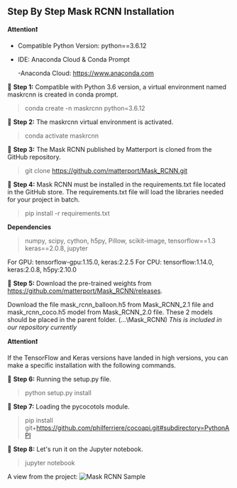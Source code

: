 ## Step By Step Mask RCNN Installation

**Attention❗️** 
* Compatible Python Version: python==3.6.12
* IDE: Anaconda Cloud & Conda Prompt
    
    -Anaconda Cloud: https://www.anaconda.com

🔺 **Step 1:** Compatible with Python 3.6 version, a virtual environment named maskrcnn is created in conda prompt.
>conda create -n maskrcnn python=3.6.12

🔺 **Step 2:** The maskrcnn virtual environment is activated.
>conda activate maskrcnn
 
🔺 **Step 3:** The Mask RCNN published by Matterport is cloned from the GitHub repository.
>git clone https://github.com/matterport/Mask_RCNN.git

🔺 **Step 4:** Mask RCNN must be installed in the requirements.txt file located in the GitHub store. The requirements.txt file will load the libraries needed for your project in batch.
>pip install -r requirements.txt

**Dependencies**
>numpy, scipy, cython, h5py, Pillow, scikit-image, 
tensorflow==1.3 keras==2.0.8, jupyter

For GPU: tensorflow-gpu:1.15.0, keras:2.2.5
For CPU: tensorflow:1.14.0, keras:2.0.8, h5py:2.10.0

🔺 **Step 5:** Download the pre-trained weights from https://github.com/matterport/Mask_RCNN/releases.
    
 Download the file mask_rcnn_balloon.h5 from Mask_RCNN_2.1 file and mask_rcnn_coco.h5 model from Mask_RCNN_2.0 file. These 2 models should be placed in the parent folder.
 (...\Mask_RCNN) *This is included in our repository currently*

**Attention❗️** 
 
 If the TensorFlow and Keras versions have landed in high versions, you can make a specific installation with the following commands.

🔺 **Step 6:** Running the setup.py file.
 >python setup.py install

🔺 **Step 7:** Loading the pycocotols module.
>pip install git+https://github.com/philferriere/cocoapi.git#subdirectory=PythonAPI

🔺 **Step 8:** Let's run it on the Jupyter notebook.
>jupyter notebook

A view from the project: ![Mask RCNN Sample](Sample.png "Mask RCNN Sample")
